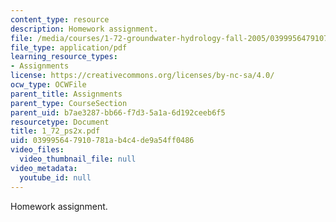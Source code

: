 ```yaml
---
content_type: resource
description: Homework assignment.
file: /media/courses/1-72-groundwater-hydrology-fall-2005/039995647910781ab4c4de9a54ff0486_1_72_ps2x.pdf
file_type: application/pdf
learning_resource_types:
- Assignments
license: https://creativecommons.org/licenses/by-nc-sa/4.0/
ocw_type: OCWFile
parent_title: Assignments
parent_type: CourseSection
parent_uid: b7ae3287-bb66-f7d3-5a1a-6d192ceeb6f5
resourcetype: Document
title: 1_72_ps2x.pdf
uid: 03999564-7910-781a-b4c4-de9a54ff0486
video_files:
  video_thumbnail_file: null
video_metadata:
  youtube_id: null
---
```

Homework assignment.